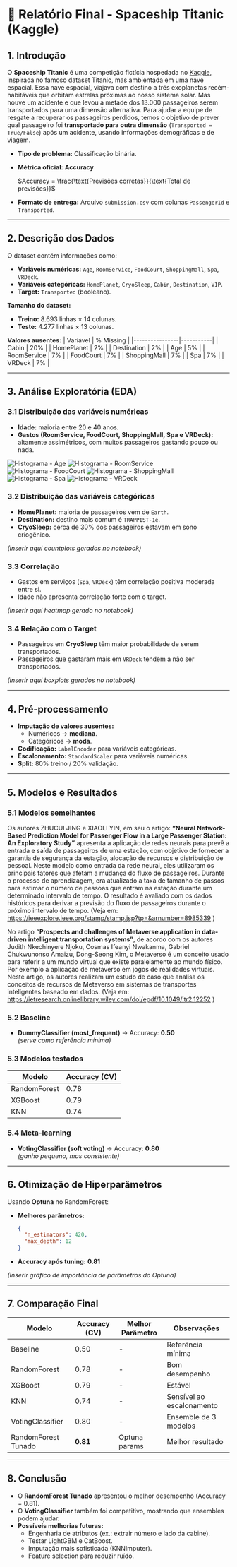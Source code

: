 # 📄 **Relatório Final - Spaceship Titanic (Kaggle)**

## 1. **Introdução**

O **Spaceship Titanic** é uma competição fictícia hospedada no [Kaggle](https://www.kaggle.com/competitions/spaceship-titanic), inspirada no famoso dataset Titanic, mas ambientada em uma nave espacial. 
Essa nave espacial, viajava com destino a três exoplanetas recém-habitáveis que orbitam estrelas próximas ao nosso sistema solar. Mas houve um acidente e que levou a metade dos 13.000 passageiros serem transportados para uma dimensão alternativa. Para ajudar a equipe de resgate a recuperar os passageiros perdidos, temos o objetivo de prever qual passageiro foi **transportado para outra dimensão** (`Transported = True/False`) após um acidente, usando informações demográficas e de viagem.

- **Tipo de problema:** Classificação binária.
- **Métrica oficial:** **Accuracy**  
  
  $Accuracy = \frac{\text{Previsões corretas}}{\text{Total de previsões}}$
 
- **Formato de entrega:** Arquivo `submission.csv` com colunas `PassengerId` e `Transported`.

---

## 2. **Descrição dos Dados**

O dataset contém informações como:

- **Variáveis numéricas:** `Age`, `RoomService`, `FoodCourt`, `ShoppingMall`, `Spa`, `VRDeck`.
- **Variáveis categóricas:** `HomePlanet`, `CryoSleep`, `Cabin`, `Destination`, `VIP`.
- **Target:** `Transported` (booleano).

**Tamanho do dataset:**
- **Treino:** 8.693 linhas × 14 colunas.
- **Teste:** 4.277 linhas × 13 colunas.

**Valores ausentes:**
| Variável       | % Missing |
|----------------|-----------|
| Cabin          | 20%       |
| HomePlanet     | 2%        |
| Destination    | 2%        |
| Age            | 5%        |
| RoomService    | 7%        |
| FoodCourt      | 7%        |
| ShoppingMall   | 7%        |
| Spa            | 7%        |
| VRDeck         | 7%        |

---

## 3. **Análise Exploratória (EDA)**

### 3.1 Distribuição das variáveis numéricas
- **Idade:** maioria entre 20 e 40 anos.
- **Gastos (RoomService, FoodCourt, ShoppingMall, Spa e VRDeck):** altamente assimétricos, com muitos passageiros gastando pouco ou nada.

![Histograma - Age](hist_age.png)
![Histograma - RoomService](hist_roomservice.png)
![Histograma - FoodCourt](hist_foodcourt.png)
![Histograma - ShoppingMall](hist_shoppingmall.png)
![Histograma - Spa](hist_spa.png)
![Histograma - VRDeck](hist_vrdeck.png)

### 3.2 Distribuição das variáveis categóricas
- **HomePlanet:** maioria de passageiros vem de `Earth`.
- **Destination:** destino mais comum é `TRAPPIST-1e`.
- **CryoSleep:** cerca de 30% dos passageiros estavam em sono criogênico.

*(Inserir aqui countplots gerados no notebook)*

### 3.3 Correlação
- Gastos em serviços (`Spa`, `VRDeck`) têm correlação positiva moderada entre si.
- Idade não apresenta correlação forte com o target.

*(Inserir aqui heatmap gerado no notebook)*

### 3.4 Relação com o Target
- Passageiros em **CryoSleep** têm maior probabilidade de serem transportados.
- Passageiros que gastaram mais em `VRDeck` tendem a não ser transportados.

*(Inserir aqui boxplots gerados no notebook)*

---

## 4. **Pré-processamento**

- **Imputação de valores ausentes:**
  - Numéricos → **mediana**.
  - Categóricos → **moda**.
- **Codificação:** `LabelEncoder` para variáveis categóricas.
- **Escalonamento:** `StandardScaler` para variáveis numéricas.
- **Split:** 80% treino / 20% validação.

---

## 5. **Modelos e Resultados**

### 5.1 Modelos semelhantes
Os autores ZHUCUI JING e XIAOLI YIN, em seu o artigo: **“Neural Network-Based Prediction Model for Passenger Flow in a Large Passenger Station: An Exploratory Study”** apresenta a aplicação de redes neurais para prevê a entrada e saída de passageiros de uma estação, com objetivo de fornecer a garantia de segurança da estação, alocação de recursos e distribuição de pessoal.
Neste modelo como entrada da rede neural, eles utilizaram os principais fatores que afetam a mudança do fluxo de passageiros. Durante o processo de aprendizagem, era atualizado a taxa de tamanho de passos para estimar o número de pessoas que entram na estação durante um determinado intervalo de tempo. O resultado é avaliado com os dados históricos para derivar a previsão do fluxo de passageiros durante o próximo intervalo de tempo. (Veja em: https://ieeexplore.ieee.org/stamp/stamp.jsp?tp=&arnumber=8985339 )

No artigo **“Prospects and challenges of Metaverse application in data-driven intelligent transportation systems”**, de acordo com os autores Judith Nkechinyere Njoku, Cosmas Ifeanyi Nwakanma, Gabriel Chukwunonso Amaizu, Dong-Seong Kim, o Metaverso é um conceito usado para referir a um mundo virtual que existe paralelamente ao mundo físico. Por exemplo a aplicação de metaverso em jogos de realidades virtuais. Neste artigo, os autores realizam um estudo de caso que analisa os conceitos de recursos de Metaverso em sistemas de transportes inteligentes baseado em dados. (Veja em: https://ietresearch.onlinelibrary.wiley.com/doi/epdf/10.1049/itr2.12252 )

### 5.2 Baseline
- **DummyClassifier (most_frequent)** → Accuracy: **0.50**  
  *(serve como referência mínima)*

### 5.3 Modelos testados
| Modelo         | Accuracy (CV) |
|----------------|---------------|
| RandomForest   | 0.78          |
| XGBoost        | 0.79          |
| KNN            | 0.74          |

### 5.4 Meta-learning
- **VotingClassifier (soft voting)** → Accuracy: **0.80**  
  *(ganho pequeno, mas consistente)*

---

## 6. **Otimização de Hiperparâmetros**

Usando **Optuna** no RandomForest:
- **Melhores parâmetros:**
  ```json
  {
    "n_estimators": 420,
    "max_depth": 12
  }
  ```
- **Accuracy após tuning:** **0.81**

*(Inserir gráfico de importância de parâmetros do Optuna)*

---

## 7. **Comparação Final**

| Modelo               | Accuracy (CV) | Melhor Parâmetro | Observações |
|----------------------|---------------|------------------|-------------|
| Baseline             | 0.50          | -                | Referência mínima |
| RandomForest         | 0.78          | -                | Bom desempenho |
| XGBoost              | 0.79          | -                | Estável |
| KNN                  | 0.74          | -                | Sensível ao escalonamento |
| VotingClassifier     | 0.80          | -                | Ensemble de 3 modelos |
| RandomForest Tunado  | **0.81**      | Optuna params    | Melhor resultado |

---

## 8. **Conclusão**

- O **RandomForest Tunado** apresentou o melhor desempenho (Accuracy = 0.81).
- O **VotingClassifier** também foi competitivo, mostrando que ensembles podem ajudar.
- **Possíveis melhorias futuras:**
  - Engenharia de atributos (ex.: extrair número e lado da cabine).
  - Testar LightGBM e CatBoost.
  - Imputação mais sofisticada (KNNImputer).
  - Feature selection para reduzir ruído.

